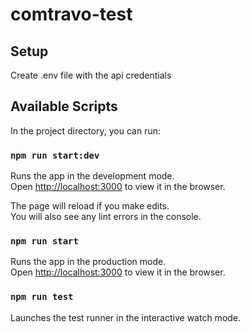 # comtravo-test

## Setup

Create .env file with the api credentials

## Available Scripts

In the project directory, you can run:

### `npm run start:dev`

Runs the app in the development mode.<br />
Open [http://localhost:3000](http://localhost:3000) to view it in the browser.

The page will reload if you make edits.<br />
You will also see any lint errors in the console.

### `npm run start`

Runs the app in the production mode.<br />
Open [http://localhost:3000](http://localhost:3000) to view it in the browser.


### `npm run test`

Launches the test runner in the interactive watch mode.<br />